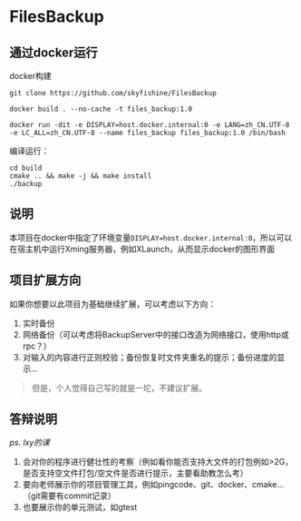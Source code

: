 # FilesBackup

## 通过docker运行

docker构建
```shell
git clone https://github.com/skyfishine/FilesBackup

docker build . --no-cache -t files_backup:1.0

docker run -dit -e DISPLAY=host.docker.internal:0 -e LANG=zh_CN.UTF-8 -e LC_ALL=zh_CN.UTF-8 --name files_backup files_backup:1.0 /bin/bash
```

编译运行：
```shell
cd build
cmake .. && make -j && make install
./backup
```

## 说明

本项目在docker中指定了环境变量`DISPLAY=host.docker.internal:0`，所以可以在宿主机中运行Xming服务器，例如XLaunch，从而显示docker的图形界面

## 项目扩展方向

如果你想要以此项目为基础继续扩展，可以考虑以下方向：

1. 实时备份
2. 网络备份（可以考虑将BackupServer中的接口改造为网络接口，使用http或rpc？）
3. 对输入的内容进行正则校验；备份恢复时文件夹重名的提示；备份进度的显示...

> 但是，个人觉得自己写的就是一坨，不建议扩展。

## 答辩说明

*ps. lxy的课*

1. 会对你的程序进行健壮性的考察（例如看你能否支持大文件的打包例如>2G，是否支持空文件打包/空文件是否进行提示，主要看助教怎么考）
2. 要向老师展示你的项目管理工具，例如pingcode、git、docker、cmake...（git需要有commit记录）
3. 也要展示你的单元测试，如gtest